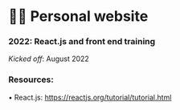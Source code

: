 #  👩‍💻 Personal website
### 2022: React.js and front end training
*Kicked off*: August 2022

### Resources:
• React.js: https://reactjs.org/tutorial/tutorial.html
